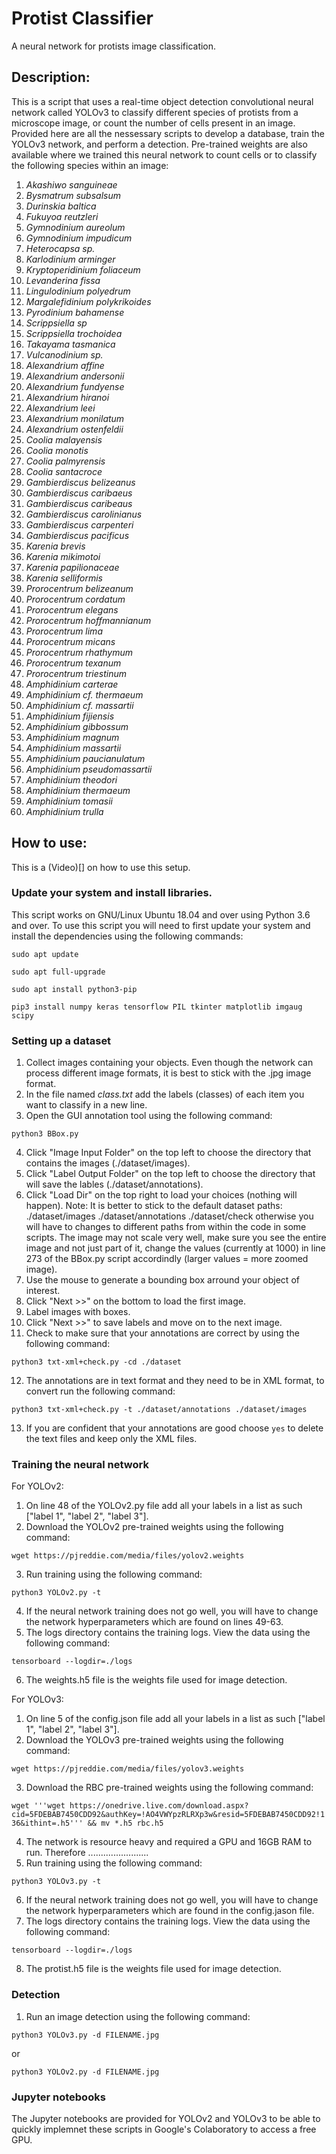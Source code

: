 # Protist Classifier
A neural network for protists image classification.

## Description:
This is a script that uses a real-time object detection convolutional neural network called YOLOv3 to classify different species of protists from a microscope image, or count the number of cells present in an image. Provided here are all the nessessary scripts to develop a database, train the YOLOv3 network, and perform a detection. Pre-trained weights are also available where we trained this neural network to count cells or to classify the following species within an image:

1. *Akashiwo sanguineae*
2. *Bysmatrum subsalsum*
3. *Durinskia baltica*
4. *Fukuyoa reutzleri*
5. *Gymnodinium aureolum*
6. *Gymnodinium impudicum*
7. *Heterocapsa sp.*
8. *Karlodinium arminger*
9. *Kryptoperidinium foliaceum*
10. *Levanderina fissa*
11. *Lingulodinium polyedrum*
12. *Margalefidinium polykrikoides*
13. *Pyrodinium bahamense*
14. *Scrippsiella sp*
15. *Scrippsiella trochoidea*
16. *Takayama tasmanica*
17. *Vulcanodinium sp.*
18. *Alexandrium affine*
19. *Alexandrium andersonii*
20. *Alexandrium fundyense*
21. *Alexandrium hiranoi*
22. *Alexandrium leei*
23. *Alexandrium monilatum*
24. *Alexandrium ostenfeldii*
25. *Coolia malayensis*
26. *Coolia monotis*
27. *Coolia palmyrensis*
28. *Coolia santacroce*
29. *Gambierdiscus belizeanus*
30. *Gambierdiscus caribaeus*
31. *Gambierdiscus caribeaus*
32. *Gambierdiscus carolinianus*
33. *Gambierdiscus carpenteri*
34. *Gambierdiscus pacificus*
35. *Karenia brevis*
36. *Karenia mikimotoi*
37. *Karenia papilionaceae*
38. *Karenia selliformis*
39. *Prorocentrum belizeanum*
40. *Prorocentrum cordatum*
41. *Prorocentrum elegans*
42. *Prorocentrum hoffmannianum*
43. *Prorocentrum lima*
44. *Prorocentrum micans*
45. *Prorocentrum rhathymum*
46. *Prorocentrum texanum*
47. *Prorocentrum triestinum*
48. *Amphidinium carterae*
49. *Amphidinium cf. thermaeum*
50. *Amphidinium cf. massartii*
51. *Amphidinium fijiensis*
52. *Amphidinium gibbossum*
53. *Amphidinium magnum*
54. *Amphidinium massartii*
55. *Amphidinium paucianulatum*
56. *Amphidinium pseudomassartii*
57. *Amphidinium theodori*
58. *Amphidinium thermaeum*
59. *Amphidinium tomasii*
60. *Amphidinium trulla*

## How to use:
This is a (Video)[] on how to use this setup.

### Update your system and install libraries.

This script works on GNU/Linux Ubuntu 18.04 and over using Python 3.6 and over. To use this script you will need to first update your system and install the dependencies using the following commands:

`sudo apt update`

`sudo apt full-upgrade`

`sudo apt install python3-pip`

`pip3 install numpy keras tensorflow PIL tkinter matplotlib imgaug scipy`

### Setting up a dataset
1. Collect images containing your objects. Even though the network can process different image formats, it is best to stick with the .jpg image format.
2. In the file named *class.txt* add the labels (classes) of each item you want to classify in a new line.
3. Open the GUI annotation tool using the following command:

`python3 BBox.py`

4. Click "Image Input Folder" on the top left to choose the directory that contains the images (./dataset/images).
5. Click "Label Output Folder" on the top left to choose the directory that will save the lables (./dataset/annotations).
6. Click "Load Dir" on the top right to load your choices (nothing will happen). Note: It is better to stick to the default dataset paths: ./dataset/images ./dataset/annotations ./dataset/check otherwise you will have to changes to different paths from within the code in some scripts. The image may not scale very well, make sure you see the entire image and not just part of it, change the values (currently at 1000) in line 273 of the BBox.py script accordindly (larger values = more zoomed image).
7. Use the mouse to generate a bounding box arround your object of interest.
8. Click "Next >>" on the bottom to load the first image.
9. Label images with boxes.
10. Click "Next >>" to save labels and move on to the next image.
11. Check to make sure that your annotations are correct by using the following command:

`python3 txt-xml+check.py -cd ./dataset`

12. The annotations are in text format and they need to be in XML format, to convert run the following command:

`python3 txt-xml+check.py -t ./dataset/annotations ./dataset/images`

13. If you are confident that your annotations are good choose `yes` to delete the text files and keep only the XML files.

### Training the neural network
For YOLOv2:
1. On line 48 of the YOLOv2.py file add all your labels in a list as such ["label 1", "label 2", "label 3"].
2. Download the YOLOv2 pre-trained weights using the following command:

`wget https://pjreddie.com/media/files/yolov2.weights`

3. Run training using the following command:

`python3 YOLOv2.py -t`

4. If the neural network training does not go well, you will have to change the network hyperparameters which are found on lines 49-63.
5. The logs directory contains the training logs. View the data using the following command:

`tensorboard --logdir=./logs`

6. The weights.h5 file is the weights file used for image detection.

For YOLOv3:
1. On line 5 of the config.json file add all your labels in a list as such ["label 1", "label 2", "label 3"].
2. Download the YOLOv3 pre-trained weights using the following command:

`wget https://pjreddie.com/media/files/yolov3.weights`

3. Download the RBC pre-trained weights using the following command:

`wget '''wget https://onedrive.live.com/download.aspx?cid=5FDEBAB7450CDD92&authKey=!AO4VWYpzRLRXp3w&resid=5FDEBAB7450CDD92!136&ithint=.h5''' && mv *.h5 rbc.h5`

4. The network is resource heavy and required a GPU and 16GB RAM to run. Therefore ........................
5. Run training using the following command:

`python3 YOLOv3.py -t`

6. If the neural network training does not go well, you will have to change the network hyperparameters which are found in the config.jason file.
7. The logs directory contains the training logs. View the data using the following command:

`tensorboard --logdir=./logs`

8. The protist.h5 file is the weights file used for image detection.

### Detection
1. Run an image detection using the following command:

`python3 YOLOv3.py -d FILENAME.jpg`

or

`python3 YOLOv2.py -d FILENAME.jpg`

### Jupyter notebooks
The Jupyter notebooks are provided for YOLOv2 and YOLOv3 to be able to quickly implemnet these scripts in Google's Colaboratory to access a free GPU.
